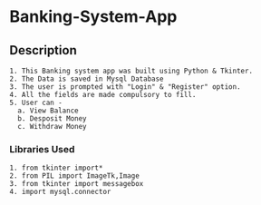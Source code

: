 # Banking-System-App

## Description
    1. This Banking system app was built using Python & Tkinter.
    2. The Data is saved in Mysql Database
    3. The user is prompted with "Login" & "Register" option.
    4. All the fields are made compulsory to fill.
    5. User can - 
      a. View Balance
      b. Desposit Money
      c. Withdraw Money

### Libraries Used
    1. from tkinter import*
    2. from PIL import ImageTk,Image
    3. from tkinter import messagebox
    4. import mysql.connector

